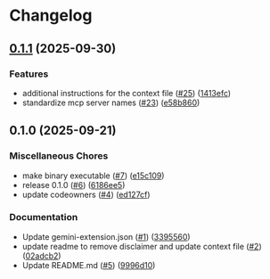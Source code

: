 # Changelog

## [0.1.1](https://github.com/gemini-cli-extensions/mcp-toolbox/compare/0.1.0...0.1.1) (2025-09-30)


### Features

* additional instructions for the context file ([#25](https://github.com/gemini-cli-extensions/mcp-toolbox/issues/25)) ([1413efc](https://github.com/gemini-cli-extensions/mcp-toolbox/commit/1413efcd66b03224705429eefdfb58e4ebf79f40))
* standardize mcp server names ([#23](https://github.com/gemini-cli-extensions/mcp-toolbox/issues/23)) ([e58b860](https://github.com/gemini-cli-extensions/mcp-toolbox/commit/e58b86093975ddbbad5de7c1382a73187fa66117))

## 0.1.0 (2025-09-21)


### Miscellaneous Chores

* make binary executable ([#7](https://github.com/gemini-cli-extensions/mcp-toolbox/issues/7)) ([e15c109](https://github.com/gemini-cli-extensions/mcp-toolbox/commit/e15c109a8b91b826d63cab634777d831c147879f))
* release 0.1.0 ([#6](https://github.com/gemini-cli-extensions/mcp-toolbox/issues/6)) ([6186ee5](https://github.com/gemini-cli-extensions/mcp-toolbox/commit/6186ee50ecf689c037a297d84816fa8b39b5314a))
* update codeowners ([#4](https://github.com/gemini-cli-extensions/mcp-toolbox/issues/4)) ([ed127cf](https://github.com/gemini-cli-extensions/mcp-toolbox/commit/ed127cfcf07f45287f38d8d0212e4b86274fa32a))


### Documentation

* Update gemini-extension.json ([#1](https://github.com/gemini-cli-extensions/mcp-toolbox/issues/1)) ([3395560](https://github.com/gemini-cli-extensions/mcp-toolbox/commit/3395560c7382727f5a006cc08de6ec91256e8286))
* update readme to remove disclaimer and update context file ([#2](https://github.com/gemini-cli-extensions/mcp-toolbox/issues/2)) ([02adcb2](https://github.com/gemini-cli-extensions/mcp-toolbox/commit/02adcb2a0844c7f23dd1e42259a033edec08a814))
* Update README.md ([#5](https://github.com/gemini-cli-extensions/mcp-toolbox/issues/5)) ([9996d10](https://github.com/gemini-cli-extensions/mcp-toolbox/commit/9996d105887d7c09ab58ce54419c98bcc4e0f655))
